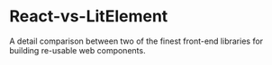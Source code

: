 # React-vs-LitElement
A detail comparison between two of the finest front-end libraries for building re-usable web components.
